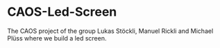 # CAOS-Led-Screen
The CAOS project of the group Lukas Stöckli, Manuel Rickli and Michael Plüss where we build a led screen.
